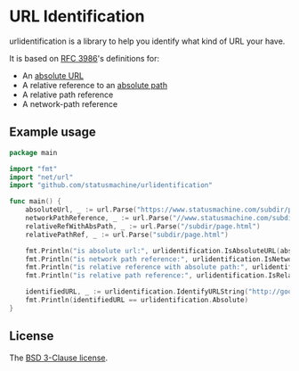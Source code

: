 URL Identification
==================

urlidentification is a library to help you identify what kind of URL your have.

It is based on [RFC 3986][rfc]'s definitions for:

* An [absolute URL](http://tools.ietf.org/html/rfc3986#page-27)
* A relative reference to an [absolute path](http://tools.ietf.org/html/rfc3986#section-4.2)
* A relative path reference
* A network-path reference

## Example usage

```go
package main

import "fmt"
import "net/url"
import "github.com/statusmachine/urlidentification"

func main() {
	absoluteUrl, _ := url.Parse("https://www.statusmachine.com/subdir/page.html")
	networkPathReference, _ := url.Parse("//www.statusmachine.com/subdir/page.html")
	relativeRefWithAbsPath, _ := url.Parse("/subdir/page.html")
	relativePathRef, _ := url.Parse("subdir/page.html")

	fmt.Println("is absolute url:", urlidentification.IsAbsoluteURL(absoluteUrl))
	fmt.Println("is network path reference:", urlidentification.IsNetworkPathReferenceURL(networkPathReference))
	fmt.Println("is relative reference with absolute path:", urlidentification.IsRelativeReferenceWithAbsolutePathURL(relativeRefWithAbsPath))
	fmt.Println("is relative path reference:", urlidentification.IsRelativePathReferenceURL(relativePathRef))

	identifiedURL, _ := urlidentification.IdentifyURLString("http://google.com")
	fmt.Println(identifiedURL == urlidentification.Absolute)
}
```

## License

The [BSD 3-Clause license][bsd].

[bsd]: http://opensource.org/licenses/BSD-3-Clause
[rfc]: http://tools.ietf.org/html/rfc3986

